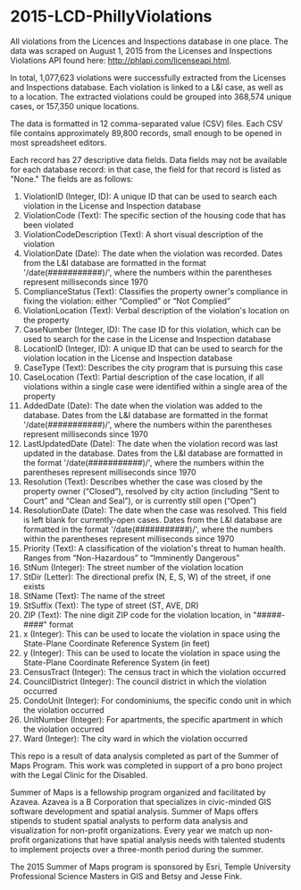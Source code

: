 # 2015-LCD-PhillyViolations
All violations from the Licences and Inspections database in one place. The data was scraped on August 1, 2015 from the Licenses and Inspections Violations API found here: http://phlapi.com/licenseapi.html.

In total, 1,077,623 violations were successfully extracted from the Licenses and Inspections database. Each violation is linked to a L&I case, as well as to a location. The extracted violations could be grouped into 368,574 unique cases, or 157,350 unique locations.

The data is formatted in 12 comma-separated value (CSV) files. Each CSV file contains approximately 89,800 records, small enough to be opened in most spreadsheet editors.

Each record has 27 descriptive data fields. Data fields may not be available for each database record: in that case, the field for that record is listed as "None." The fields are as follows:

1. ViolationID (Integer, ID): A unique ID that can be used to search each violation in the License and Inspection database
2. ViolationCode (Text): The specific section of the housing code that has been violated
3. ViolationCodeDescription (Text): A short visual description of the violation
4. ViolationDate (Date): The date when the violation was recorded. Dates from the L&I database are formatted in the format '/date(###########)/', where the numbers within the parentheses represent milliseconds since 1970 
5. ComplianceStatus (Text): Classifies the property owner's compliance in fixing the violation: either “Complied” or “Not Complied”
6. ViolationLocation (Text): Verbal description of the violation's location on the property
7. CaseNumber (Integer, ID): The case ID for this violation, which can be used to search for the case in the License and Inspection database
8. LocationID (Integer, ID): A unique ID that can be used to search for the violation location in the License and Inspection database
9. CaseType (Text): Describes the city program that is pursuing this case
10. CaseLocation (Text): Partial description of the case location, if all violations within a single case were identified within a single area of the property
11. AddedDate (Date): The date when the violation was added to the database. Dates from the L&I database are formatted in the format '/date(###########)/', where the numbers within the parentheses represent milliseconds since 1970 
12. LastUpdatedDate (Date): The date when the violation record was last updated in the database. Dates from the L&I database are formatted in the format '/date(###########)/', where the numbers within the parentheses represent milliseconds since 1970
13. Resolution (Text): Describes whether the case was closed by the property owner (“Closed”), resolved by city action (including “Sent to Court” and “Clean and Seal”), or is currently still open (“Open”)
14. ResolutionDate (Date): The date when the case was resolved.  This field is left blank for currently-open cases. Dates from the L&I database are formatted in the format '/date(###########)/', where the numbers within the parentheses represent milliseconds since 1970
15. Priority (Text): A classification of the violation's threat to human health. Ranges from “Non-Hazardous” to “Imminently Dangerous”
16. StNum (Integer): The street number of the violation location
17. StDir (Letter): The directional prefix (N, E, S, W) of the street, if one exists
18. StName (Text): The name of the street
19. StSuffix (Text): The type of street (ST, AVE, DR)
20. ZIP (Text): The nine digit ZIP code for the violation location, in "#####-####" format
21. x (Integer): This can be used to locate the violation in space using the State-Plane Coordinate Reference System (in feet)
22. y (Integer): This can be used to locate the violation in space using the State-Plane Coordinate Reference System (in feet)
23. CensusTract (Integer): The census tract in which the violation occurred
24. CouncilDistrict (Integer): The council district in which the violation occurred
25. CondoUnit (Integer): For condominiums, the specific condo unit in which the violation occurred
26. UnitNumber (Integer): For apartments, the specific apartment in which the violation occurred
27. Ward (Integer): The city ward in which the violation occurred

This repo is a result of data analysis completed as part of the Summer of Maps Program. This work was completed in support of a pro bono project with the Legal Clinic for the Disabled.

Summer of Maps is a fellowship program organized and facilitated by Azavea. Azavea is a B Corporation that specializes in civic-minded GIS software development and spatial analysis. Summer of Maps offers stipends to student spatial analysts to perform data analysis and visualization for non-profit organizations. Every year we match up non-profit organizations that have spatial analysis needs with talented students to implement projects over a three-month period during the summer.

The 2015 Summer of Maps program is sponsored by Esri, Temple University Professional Science Masters in GIS and Betsy and Jesse Fink.

